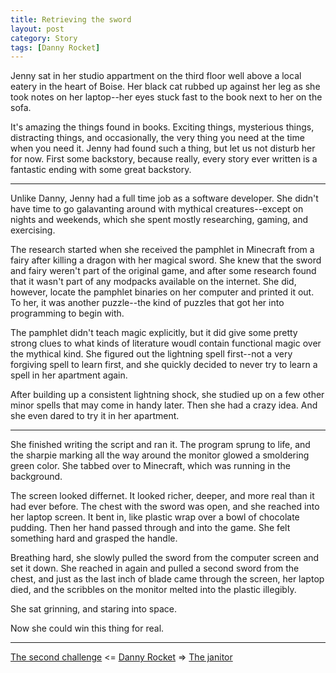 ```yaml
---
title: Retrieving the sword
layout: post
category: Story
tags: [Danny Rocket]
---
```

Jenny sat in her studio appartment on the third floor well above a local eatery in the heart of Boise. Her black cat rubbed up against her leg as she took notes on her laptop--her eyes stuck fast to the book next to her on the sofa.

<!-- more -->

It's amazing the things found in books. Exciting things, mysterious things, distracting things, and occasionally, the very thing you need at the time when you need it. Jenny had found such a thing, but let us not disturb her for now. First some backstory, because really, every story ever written is a fantastic ending with some great backstory.

* * *

Unlike Danny, Jenny had a full time job as a software developer. She didn't have time to go galavanting around with mythical creatures--except on nights and weekends, which she spent mostly researching, gaming, and exercising.

The research started when she received the pamphlet in Minecraft from a fairy after killing a dragon with her magical sword. She knew that the sword and fairy weren't part of the original game, and after some research found that it wasn't part of any modpacks available on the internet. She did, however, locate the pamphlet binaries on her computer and printed it out. To her, it was another puzzle--the kind of puzzles that got her into programming to begin with.

The pamphlet didn't teach magic explicitly, but it did give some pretty strong clues to what kinds of literature woudl contain functional magic over the mythical kind. She figured out the lightning spell first--not a very forgiving spell to learn first, and she quickly decided to never try to learn a spell in her apartment again.

After building up a consistent lightning shock, she studied up on a few other minor spells that may come in handy later. Then she had a crazy idea. And she even dared to try it in her apartment.

* * *

She finished writing the script and ran it. The program sprung to life, and the sharpie marking all the way around the monitor glowed a smoldering green color. She tabbed over to Minecraft, which was running in the background.

The screen looked differnet. It looked richer, deeper, and more real than it had ever before. The chest with the sword was open, and she reached into her laptop screen. It bent in, like plastic wrap over a bowl of chocolate pudding. Then her hand passed through and into the game. She felt something hard and grasped the handle.

Breathing hard, she slowly pulled the sword from the computer screen and set it down. She reached in again and pulled a second sword from the chest, and just as the last inch of blade came through the screen, her laptop died, and the scribbles on the monitor melted into the plastic illegibly.

She sat grinning, and staring into space.

Now she could win this thing for real.

---

 [The second challenge](/story/2017/05/30/the-second-challenge) <= [Danny Rocket](/danny-rocket) =>  [The janitor](/story/2017/06/06/the-janitor)
